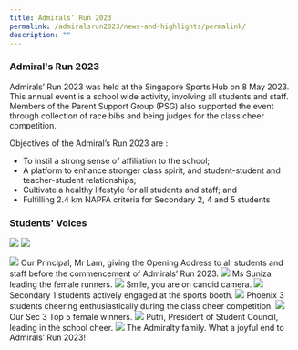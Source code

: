 ```yaml
---
title: Admirals’ Run 2023
permalink: /admiralsrun2023/news-and-highlights/permalink/
description: ""
---
```

### Admiral's Run 2023

Admirals’ Run 2023 was held at the Singapore Sports Hub on 8 May 2023. This annual event is a school wide activity, involving all students and staff. Members of the Parent Support Group (PSG) also supported the event through collection of race bibs and being judges for the class cheer competition. 

Objectives of the Admiral’s Run 2023 are :
* To instil a strong sense of affiliation to the school;
* A platform to enhance stronger class spirit, and student-student and teacher-student relationships;
* Cultivate a healthy lifestyle for all students and staff; and
* Fulfilling 2.4 km NAPFA criteria for Secondary 2, 4 and 5 students

### Students' Voices
![](/images/2023/Admiralsrun2023/one_student_01.jpg)
![](/images/2023/Admiralsrun2023/one_student_02.jpg)

![](/images/2023/Admiralsrun2023/ar_001.jpg)
Our Principal, Mr Lam, giving the Opening Address to all students and staff before the commencement of Admirals’ Run 2023.
![](/images/2023/Admiralsrun2023/ar_002.JPG)
Ms Suniza leading the female runners.
![](/images/2023/Admiralsrun2023/ar_003.JPG)
Smile, you are on candid camera.
![](/images/2023/Admiralsrun2023/ar_004.jpg)
Secondary 1 students actively engaged at the sports booth.
![](/images/2023/Admiralsrun2023/ar_005.jpg)
Phoenix 3 students cheering enthusiastically during the class cheer competition.
![](/images/2023/Admiralsrun2023/ar_006.jpg)
Our Sec 3 Top 5 female winners.
![](/images/2023/Admiralsrun2023/ar_007.JPG)
Putri, President of Student Council, leading in the school cheer.
![](/images/2023/Admiralsrun2023/ar_008.jpg)
The Admiralty family. What a joyful end to Admirals’ Run 2023!